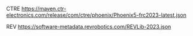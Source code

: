 

CTRE
https://maven.ctr-electronics.com/release/com/ctre/phoenix/Phoenix5-frc2023-latest.json

REV
https://software-metadata.revrobotics.com/REVLib-2023.json
